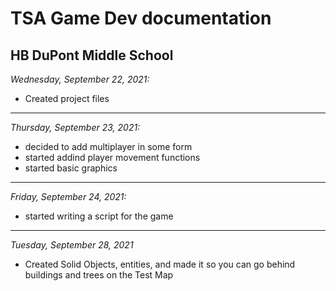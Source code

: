 TSA Game Dev documentation
===============================
**HB DuPont Middle School**
---
*Wednesday, September 22, 2021:*

* Created project files

---
*Thursday, September 23, 2021:*
  * decided to add multiplayer in some form
  * started addind player movement functions
  * started basic graphics

---
*Friday, September 24, 2021:*

  * started writing a script for the game
  
---
*Tuesday, September 28, 2021*

  * Created Solid Objects, entities, and made it so you can go behind buildings and trees on the Test Map

